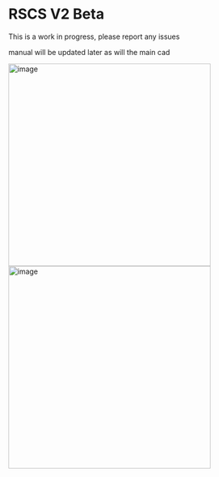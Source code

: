 # RSCS V2 Beta

This is a work in progress, please report any issues

manual will be updated later as will the main cad

<img width="400" alt="image" src="https://user-images.githubusercontent.com/37383368/217928348-ea30d0f2-6018-4b8c-8462-3ca2b49cb6ba.png">
<img width="400" alt="image" src="https://user-images.githubusercontent.com/37383368/217928664-f809be07-ad2c-4aeb-94b0-22b05222f798.png">

